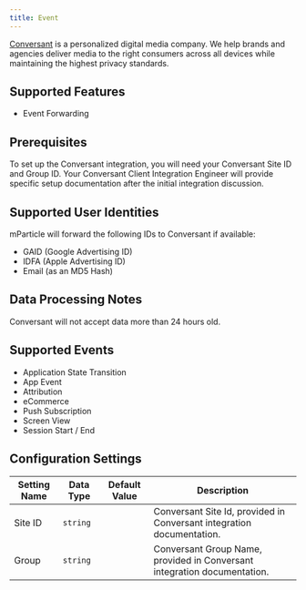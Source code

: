 ```yaml
---
title: Event
---
```


[Conversant](http://www.conversantmedia.com) is a personalized digital media company. We help brands and agencies deliver media to the right consumers across all devices while maintaining the highest privacy standards.

## Supported Features

* Event Forwarding

## Prerequisites

To set up the Conversant integration, you will need your Conversant Site ID and Group ID. Your Conversant Client Integration Engineer will provide specific setup documentation after the initial integration discussion.

## Supported User Identities

mParticle will forward the following IDs to Conversant if available:

* GAID (Google Advertising ID)
* IDFA (Apple Advertising ID)
* Email (as an MD5 Hash)

## Data Processing Notes

Conversant will not accept data more than 24 hours old.

## Supported Events

* Application State Transition
* App Event
* Attribution
* eCommerce
* Push Subscription
* Screen View
* Session Start / End

## Configuration Settings


| Setting Name| Data Type | Default Value | Description |
|---|---|---|---|
| Site ID | `string` | | Conversant Site Id, provided in Conversant integration documentation. 
| Group | `string` | | Conversant Group Name, provided in Conversant integration documentation. |